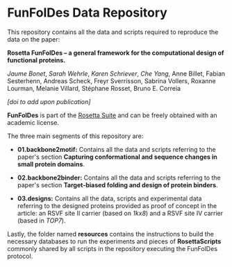# FunFolDes Data Repository

This repository contains all the data and scripts required to reproduce the data on the paper:

**Rosetta FunFolDes – a general framework for the computational design of functional proteins.**

*Jaume Bonet*, *Sarah Wehrle*, *Karen Schriever*, *Che Yang*, Anne Billet, Fabian Sesterhenn, Andreas Scheck, Freyr Sverrisson, Sabrina Vollers, Roxanne Lourman, Melanie Villard, Stéphane Rosset, Bruno E. Correia

*[doi to add upon publication]*

**FunFolDes** is part of the [Rosetta Suite](https://www.rosettacommons.org/software) and can be freely obtained with an academic license.

The three main segments of this repository are:

* **01.backbone2motif:** Contains all the data and scripts referring to the paper's section **Capturing conformational and sequence changes in small protein domains**.

* **02.backbone2binder:** Contains all the data and scripts referring to the paper's section **Target-biased folding and design of protein binders**.

* **03.designs:** Contains all the data, scripts and experimental data referring to the designed proteins provided as proof of concept in the article: an RSVF site II carrier (based on *1kx8*) and a RSVF site IV carrier (based in *TOP7*).

Lastly, the folder named **resources** contains the instructions to build the necessary databases to run the experiments and pieces of **RosettaScripts** commonly shared by all scripts in the repository executing the FunFolDes protocol.